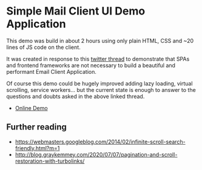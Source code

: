 # Simple Mail Client UI Demo Application

This demo was build in about 2 hours using only plain HTML, CSS and ~20 lines of JS code on the client.

It was created in response to this [twitter thread](https://twitter.com/Rich_Harris/status/1286086238651523073) to demonstrate that SPAs and frontend frameworks are not necessary to build a beautiful and performant Email Client Application.

Of course this demo could be hugely improved adding lazy loading, virtual scrolling, service workers... but the current state is enough to answer to the questions and doubts asked in the above linked thread.

- [Online Demo](https://mail-client-ui-demo.gianlucaguarini.vercel.app)

## Further reading

- https://webmasters.googleblog.com/2014/02/infinite-scroll-search-friendly.html?m=1
- http://blog.graykemmey.com/2020/07/07/pagination-and-scroll-restoration-with-turbolinks/